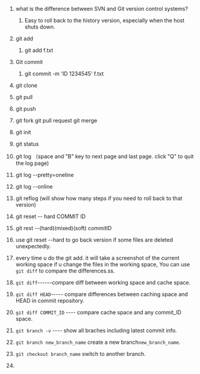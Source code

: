 1. what is the difference between SVN and Git version control systems?
   1. Easy to roll back to the history version, especially when the host shuts down.
   
2. git add
   1. git add f.txt
   
3. Git commit
   1. git commit -m 'ID 1234545' f.txt
   
4. git clone

5. git pull

6. git push

7. git fork   git pull request git merge

8. git init

9. git status

10. git log （space and "B" key to next page and last page. click "Q" to quit the log page)

11. git log --pretty=oneline

12. git log --online

13. git reflog (will show how many steps if you need to roll back to that version)

14. git reset -- hard COMMIT ID

15. git rest --(hard)(mixed)(soft) commitID

16. use git reset --hard to go back version if some files are deleted unexpectedly.

17. every time u do the git add. it will take a screenshot of the current working space if u change the files in the working space, You can use `git diff` to compare the differences.ss. 

18. `git diff`------compare diff between working space and cache space.

19. `git diff HEAD`----- compare differences between caching space and  HEAD in commit repository.

20. `git diff COMMIT_ID`   ---- compare cache space and any commit_ID space.

21. `git branch -v` ---- show all braches including latest commit info.

22. `git branch new_branch_name` create a new branch`new_branch_name`.

23. `git checkout branch_name` switch to another branch.

24. 


​    

​    